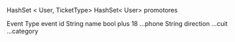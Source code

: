 
HashSet < User, TicketType>
HashSet< User> promotores

Event Type event id
String name
bool plus 18
...phone
String direction
...cuit
...category
